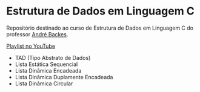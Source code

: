 # Estrutura de Dados em Linguagem C

Repositório destinado ao curso de Estrutura de Dados em Linguagem C do professor [André Backes](https://github.com/arbackes).

[Playlist no YouTube](https://www.youtube.com/playlist?list=PL8iN9FQ7_jt6H5m4Gm0H89sybzR9yaaka)

- TAD (Tipo Abstrato de Dados)
- Lista Estática Sequencial
- Lista Dinâmica Encadeada
- Lista Dinâmica Duplamente Encadeada
- Lista Dinâmica Circular
